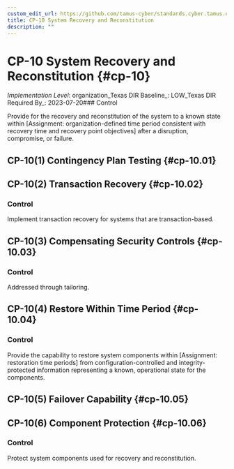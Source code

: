 ```yaml
---
custom_edit_url: https://github.com/tamus-cyber/standards.cyber.tamus.edu/tree/main/static/content/tamus.edu/TAMUS_profile.xml
title: CP-10 System Recovery and Reconstitution
description: ""
---
```


# CP-10 System Recovery and Reconstitution {#cp-10}

_Implementation Level_: organization_Texas DIR Baseline_: LOW_Texas DIR Required By_: 2023-07-20### Control

Provide for the recovery and reconstitution of the system to a known state within [Assignment: organization-defined time period consistent with recovery time and recovery point objectives] after a disruption, compromise, or failure.

## CP-10(1) Contingency Plan Testing {#cp-10.01}

## CP-10(2) Transaction Recovery {#cp-10.02}

### Control

Implement transaction recovery for systems that are transaction-based.

## CP-10(3) Compensating Security Controls {#cp-10.03}

### Control

Addressed through tailoring.

## CP-10(4) Restore Within Time Period {#cp-10.04}

### Control

Provide the capability to restore system components within [Assignment: restoration time periods] from configuration-controlled and integrity-protected information representing a known, operational state for the components.

## CP-10(5) Failover Capability {#cp-10.05}

## CP-10(6) Component Protection {#cp-10.06}

### Control

Protect system components used for recovery and reconstitution.

